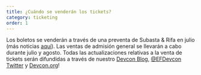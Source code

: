 ```yaml
---
title: ¿Cuándo se venderán los tickets?
category: ticketing
order: 1
---
```

Los boletos se venderán a través de una preventa de Subasta & Rifa en julio (más noticias [aquí](https://blog.ethereum.org/2022/06/28/devcon-vi-auction-raffle-speaker/)). Las ventas de admisión general se llevarán a cabo durante julio y agosto. Todas las actualizaciones relativas a la venta de tickets serán difundidas a través de nuestro [Devcon Blog](https://blog.ethereum.org/category/devcon/), [@EFDevcon Twitter](https://twitter.com/EFDevcon) y [Devcon.org](https://devcon.org/)!